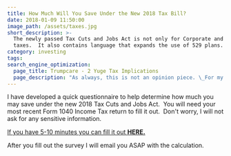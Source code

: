 ```yaml
---
title: How Much Will You Save Under the New 2018 Tax Bill?
date: 2018-01-09 11:50:00
image_path: /assets/taxes.jpg
short_description: >-
  The newly passed Tax Cuts and Jobs Act is not only for Corporate and Personal
  taxes.  It also contains language that expands the use of 529 plans.
category: investing
tags:
search_engine_optimization:
  page_title: Trumpcare - 2 Yuge Tax Implications
  page_description: "As always, this is not an opinion piece. \_For my full stance on the Better Care Act (BCRA) you'll have to wait for my exclusive Rachel Maddow interview airing soon. \_For now, we can look at the tax implications if the current BCRA is passed through the senate."
---
```



I have developed a quick questionnaire to help determine how much you may save under the new 2018 Tax Cuts and Jobs Act.  You will need your most recent Form 1040 Income Tax return to fill it out.  Don't worry, I will not ask for any sensitive information.

[If you have 5-10 minutes you can fill it out **HERE.**](https://brian605.typeform.com/to/S03Eer)

After you fill out the survey I will email you ASAP with the calculation.